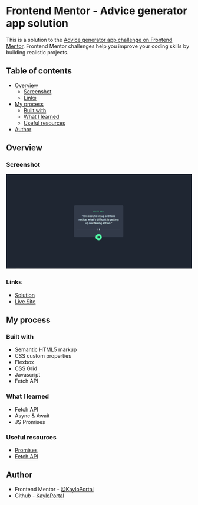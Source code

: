 # Frontend Mentor - Advice generator app solution

This is a solution to the [Advice generator app challenge on Frontend Mentor](https://www.frontendmentor.io/challenges/advice-generator-app-QdUG-13db). Frontend Mentor challenges help you improve your coding skills by building realistic projects.

## Table of contents

- [Overview](#overview)
  - [Screenshot](#screenshot)
  - [Links](#links)
- [My process](#my-process)
  - [Built with](#built-with)
  - [What I learned](#what-i-learned)
  - [Useful resources](#useful-resources)
- [Author](#author)


## Overview

### Screenshot

![](images/screenshot.png)

### Links

- [Solution]([https://your-solution-url.com](https://www.frontendmentor.io/solutions/-advice-generator-qKPrhJPaIW))
- [Live Site]([https://your-live-site-url.com](https://kayloportal.github.io/Front-End-Mentor-Challenges/projects/junior/advice-generator-app/))

## My process

### Built with

- Semantic HTML5 markup
- CSS custom properties
- Flexbox
- CSS Grid
- Javascript
- Fetch API

### What I learned

- Fetch API
- Async & Await
- JS Promises

### Useful resources

- [Promises](https://www.youtube.com/watch?v=DHvZLI7Db8E&pp=ygULanMgcHJvbWlzZXM%3D)
- [Fetch API](https://www.youtube.com/watch?v=cuEtnrL9-H0&pp=ygUJZmV0Y2ggYXBp)

## Author

- Frontend Mentor - [@KayloPortal](https://www.frontendmentor.io/profile/KayloPortal)
- Github - [KayloPortal](https://github.com/KayloPortal)

